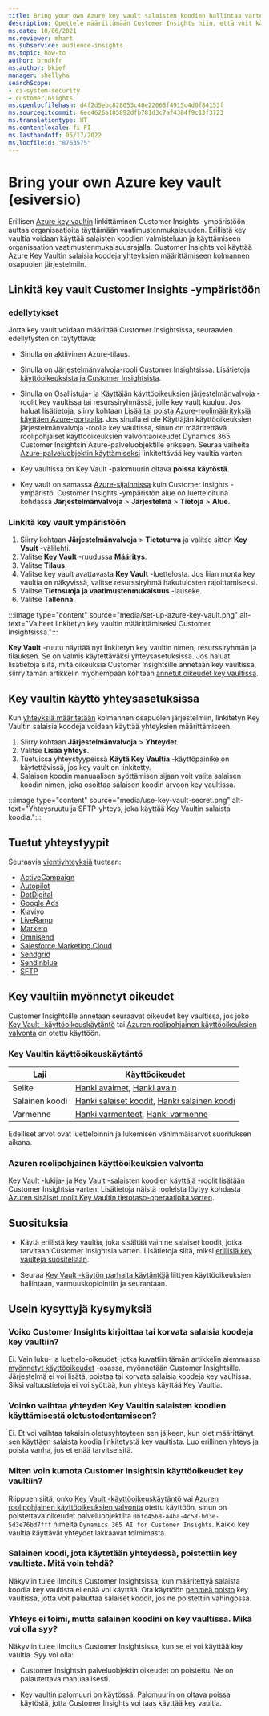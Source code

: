 ```yaml
---
title: Bring your own Azure key vault salaisten koodien hallintaa varten
description: Opettele määrittämään Customer Insights niin, että voit käyttää omaa Azure key vaultia.
ms.date: 10/06/2021
ms.reviewer: mhart
ms.subservice: audience-insights
ms.topic: how-to
author: brndkfr
ms.author: bkief
manager: shellyha
searchScope:
- ci-system-security
- customerInsights
ms.openlocfilehash: d4f2d5ebc828053c40e22065f4915c4d0f84153f
ms.sourcegitcommit: 6ec4626a185892dfb781d3c7af4384f9c13f3723
ms.translationtype: HT
ms.contentlocale: fi-FI
ms.lasthandoff: 05/17/2022
ms.locfileid: "8763575"
---
```

# <a name="bring-your-own-azure-key-vault-preview"></a>Bring your own Azure key vault (esiversio)

Erillisen [Azure key vaultin](/azure/key-vault/general/basic-concepts) linkittäminen Customer Insights -ympäristöön auttaa organisaatioita täyttämään vaatimustenmukaisuuden.
Erillistä key vaultia voidaan käyttää salaisten koodien valmisteluun ja käyttämiseen organisaation vaatimustenmukaisuusrajalla. Customer Insights voi käyttää Azure Key Vaultin salaisia koodeja [yhteyksien määrittämiseen](connections.md) kolmannen osapuolen järjestelmiin.

## <a name="link-the-key-vault-to-the-customer-insights-environment"></a>Linkitä key vault Customer Insights -ympäristöön

### <a name="prerequisites"></a>edellytykset

Jotta key vault voidaan määrittää Customer Insightsissa, seuraavien edellytysten on täytyttävä:

- Sinulla on aktiivinen Azure-tilaus.

- Sinulla on [Järjestelmänvalvoja](permissions.md#admin)-rooli Customer Insightsissa. Lisätietoja [käyttöoikeuksista ja Customer Insightsista](permissions.md#assign-roles-and-permissions).

- Sinulla on [Osallistuja](/azure/role-based-access-control/built-in-roles#contributor)- ja [Käyttäjän käyttöoikeuksien järjestelmänvalvoja](/azure/role-based-access-control/built-in-roles#user-access-administrator) -roolit key vaultissa tai resurssiryhmässä, jolle key vault kuuluu. Jos haluat lisätietoja, siirry kohtaan [Lisää tai poista Azure-roolimäärityksiä käyttäen Azure-portaalia](/azure/role-based-access-control/role-assignments-portal). Jos sinulla ei ole Käyttäjän käyttöoikeuksien järjestelmänvalvoja -roolia key vaultissa, sinun on määritettävä roolipohjaiset käyttöoikeuksien valvontaoikeudet Dynamics 365 Customer Insightsin Azure-palveluobjektille erikseen. Seuraa vaiheita [Azure-palveluobjektin käyttämiseksi](connect-service-principal.md) linkitettävää key vaultia varten.

- Key vaultissa on Key Vault -palomuurin oltava **poissa käytöstä**.

- Key vault on samassa [Azure-sijainnissa](https://azure.microsoft.com/global-infrastructure/geographies/#overview) kuin Customer Insights -ympäristö. Customer Insights -ympäristön alue on luetteloituna kohdassa **Järjestelmänvalvoja** > **Järjestelmä** > **Tietoja** > **Alue**.

### <a name="link-a-key-vault-to-the-environment"></a>Linkitä key vault ympäristöön

1. Siirry kohtaan **Järjestelmänvalvoja** > **Tietoturva** ja valitse sitten **Key Vault** -välilehti.
1. Valitse **Key Vault** -ruudussa **Määritys**.
1. Valitse **Tilaus**.
1. Valitse key vault avattavasta **Key Vault** -luettelosta. Jos liian monta key vaultia on näkyvissä, valitse resurssiryhmä hakutulosten rajoittamiseksi.
1. Valitse **Tietosuoja ja vaatimustenmukaisuus** -lauseke.
1. Valitse **Tallenna**.

:::image type="content" source="media/set-up-azure-key-vault.png" alt-text="Vaiheet linkitetyn key vaultin määrittämiseksi Customer Insightsissa.":::

**Key Vault** -ruutu näyttää nyt linkitetyn key vaultin nimen, resurssiryhmän ja tilauksen. Se on valmis käytettäväksi yhteysasetuksissa.
Jos haluat lisätietoja siitä, mitä oikeuksia Customer Insightsille annetaan key vaultissa, siirry tämän artikkelin myöhempään kohtaan [annetut oikeudet key vaultissa](#permissions-granted-on-the-key-vault).

## <a name="use-the-key-vault-in-the-connection-setup"></a>Key vaultin käyttö yhteysasetuksissa

Kun [yhteyksiä määritetään](connections.md) kolmannen osapuolen järjestelmiin, linkitetyn Key Vaultin salaisia koodeja voidaan käyttää yhteyksien määrittämiseen.

1. Siirry kohtaan **Järjestelmänvalvoja** > **Yhteydet**.
1. Valitse **Lisää yhteys**.
1. Tuetuissa yhteystyypeissä **Käytä Key Vaultia** -käyttöpainike on käytettävissä, jos key vault on linkitetty.
1. Salaisen koodin manuaalisen syöttämisen sijaan voit valita salaisen koodin nimen, joka osoittaa salaisen koodin arvoon key vaultissa.

:::image type="content" source="media/use-key-vault-secret.png" alt-text="Yhteysruutu ja SFTP-yhteys, joka käyttää Key Vaultin salaista koodia.":::

## <a name="supported-connection-types"></a>Tuetut yhteystyypit

Seuraavia [vientiyhteyksiä](export-destinations.md) tuetaan:

* [ActiveCampaign](export-active-campaign.md)
* [Autopilot](export-autopilot.md)
* [DotDigital](export-dotdigital.md)
* [Google Ads](export-google-ads.md)
* [Klaviyo](export-klaviyo.md)
* [LiveRamp](export-liveramp.md)
* [Marketo](export-marketo.md)
* [Omnisend](export-omnisend.md)
* [Salesforce Marketing Cloud](export-salesforce.md)
* [Sendgrid](export-sendgrid.md)
* [Sendinblue](export-sendinblue.md)
* [SFTP](export-sftp.md)

## <a name="permissions-granted-on-the-key-vault"></a>Key vaultiin myönnetyt oikeudet

Customer Insightsille annetaan seuraavat oikeudet key vaultissa, jos joko [Key Vault -käyttöoikeuskäytäntö](/azure/key-vault/general/assign-access-policy?tabs=azure-portal) tai [Azuren roolipohjainen käyttöoikeuksien valvonta](/azure/key-vault/general/rbac-guide?tabs=azure-cli) on otettu käyttöön.

### <a name="key-vault-access-policy"></a>Key Vaultin käyttöoikeuskäytäntö

| Laji        | Käyttöoikeudet          |
| ----------- | -------------------- |
| Selite         | [Hanki avaimet](/rest/api/keyvault/keys/get-keys/get-keys), [Hanki avain](/rest/api/keyvault/keys/get-key/get-key)                                 |
| Salainen koodi      | [Hanki salaiset koodit](/rest/api/keyvault/secrets/get-secrets/get-secrets), [Hanki salainen koodi](/rest/api/keyvault/secrets/get-secret/get-secret)                     |
| Varmenne | [Hanki varmenteet](/rest/api/keyvault/certificates/get-certificates/get-certificates), [Hanki varmenne](/rest/api/keyvault/certificates/get-certificate/get-certificate) |

Edelliset arvot ovat luetteloinnin ja lukemisen vähimmäisarvot suorituksen aikana.

### <a name="azure-role-based-access-control"></a>Azuren roolipohjainen käyttöoikeuksien valvonta

Key Vault -lukija- ja Key Vault -salaisten koodien käyttäjä -roolit lisätään Customer Insightsia varten. Lisätietoja näistä rooleista löytyy kohdasta [Azuren sisäiset roolit Key Vaultin tietotaso-operaatioita varten](/azure/key-vault/general/rbac-guide?tabs=azure-cli).

## <a name="recommendations"></a>Suosituksia

- Käytä erillistä key vaultia, joka sisältää vain ne salaiset koodit, jotka tarvitaan Customer Insightsia varten. Lisätietoja siitä, miksi [erillisiä key vaulteja suositellaan](/azure/key-vault/general/best-practices#why-we-recommend-separate-key-vaults).

- Seuraa [Key Vault -käytön parhaita käytäntöjä](/azure/key-vault/general/best-practices#turn-on-logging) liittyen käyttöoikeuksien hallintaan, varmuuskopiointiin ja seurantaan.

## <a name="frequently-asked-questions"></a>Usein kysyttyjä kysymyksiä

### <a name="can-customer-insights-write-secrets-or-overwrite-secrets-into-the-key-vault"></a>Voiko Customer Insights kirjoittaa tai korvata salaisia koodeja key vaultiin?

Ei. Vain luku- ja luettelo-oikeudet, jotka kuvattiin tämän artikkelin aiemmassa [myönnetyt käyttöoikeudet](#permissions-granted-on-the-key-vault) -osassa, myönnetään Customer Insightsille. Järjestelmä ei voi lisätä, poistaa tai korvata salaisia koodeja key vaultissa. Siksi valtuustietoja ei voi syöttää, kun yhteys käyttää Key Vaultia.

### <a name="can-i-change-a-connection-from-using-key-vault-secrets-to-default-authentication"></a>Voinko vaihtaa yhteyden Key Vaultin salaisten koodien käyttämisestä oletustodentamiseen?

Ei. Et voi vaihtaa takaisin oletusyhteyteen sen jälkeen, kun olet määrittänyt sen käyttäen salaista koodia linkitetystä key vaultista. Luo erillinen yhteys ja poista vanha, jos et enää tarvitse sitä.

### <a name="how-can-i-revoke-access-to-a-key-vault-for-customer-insights"></a>Miten voin kumota Customer Insightsin käyttöoikeudet key vaultiin?

Riippuen siitä, onko [Key Vault -käyttöoikeuskäytäntö](/azure/key-vault/general/assign-access-policy?tabs=azure-portal) vai [Azuren roolipohjainen käyttöoikeuksien valvonta](/azure/key-vault/general/rbac-guide?tabs=azure-cli) otettu käyttöön, sinun on poistettava oikeudet palveluobjektilta `0bfc4568-a4ba-4c58-bd3e-5d3e76bd7fff` nimeltä `Dynamics 365 AI for Customer Insights`. Kaikki key vaultia käyttävät yhteydet lakkaavat toimimasta.

### <a name="a-secret-thats-used-in-a-connection-got-removed-from-the-key-vault-what-can-i-do"></a>Salainen koodi, jota käytetään yhteydessä, poistettiin key vaultista. Mitä voin tehdä?

Näkyviin tulee ilmoitus Customer Insightsissa, kun määritettyä salaista koodia key vaultista ei enää voi käyttää. Ota käyttöön [pehmeä poisto](/azure/key-vault/general/soft-delete-overview) key vaultissa, jotta voit palauttaa salaiset koodit, jos ne poistettiin vahingossa.

### <a name="a-connection-doesnt-work-but-my-secret-is-in-the-key-vault-what-might-be-the-cause"></a>Yhteys ei toimi, mutta salainen koodini on key vaultissa. Mikä voi olla syy?

Näkyviin tulee ilmoitus Customer Insightsissa, kun se ei voi käyttää key vaultia. Syy voi olla:

- Customer Insightsin palveluobjektin oikeudet on poistettu. Ne on palautettava manuaalisesti.

- Key vaultin palomuuri on käytössä. Palomuurin on oltava poissa käytöstä, jotta Customer Insights voi taas käyttää key vaultia.
